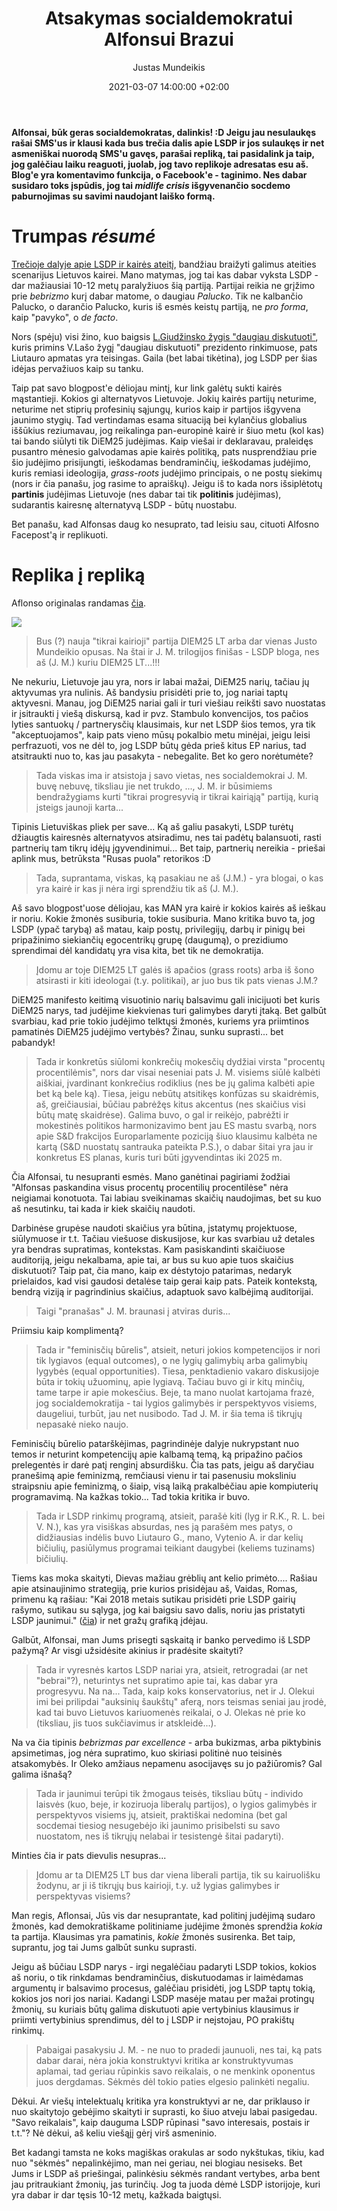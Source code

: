 ﻿---
title: Atsakymas socialdemokratui Alfonsui Brazui
date: 2021-03-07 14:00:00 +02:00
author: Justas Mundeikis
layout: post
comments: true
citation: true
image:  /assets/2021/03/07/ban.jpg
thumbnail: /assets/2021/03/07/thumb.ban.jpg
categories:
  - Politika
tags:
  - LSDP
  - Kairioji politika

---

**Alfonsai, būk geras socialdemokratas, dalinkis! :D Jeigu jau nesulaukęs rašai SMS'us ir klausi kada bus trečia dalis apie LSDP ir jos sulaukęs ir net asmeniškai nuorodą SMS'u gavęs, parašai repliką, tai pasidalink ja taip, jog galėčiau laiku reaguoti, juolab, jog tavo replikoje adresatas esu aš. Blog'e yra komentavimo funkcija, o Facebook'e - taginimo. Nes dabar susidaro toks įspūdis, jog tai *midlife crisis* išgyvenančio socdemo paburnojimas su savimi naudojant laiško formą.**<!--more-->

# Trumpas *résumé*

[Trečioje dalyje apie LSDP ir kairės ateitį](https://lithuanian-economy.net/2021/02/21/3-dalis-lietuvos-kaires-ateitis), bandžiau braižyti galimus ateities scenarijus Lietuvos kairei. Mano matymas, jog tai kas dabar vyksta LSDP - dar mažiausiai 10-12 metų paralyžiuos šią partiją. Partijai reikia ne grįžimo prie *bebrizmo* kurį dabar matome, o daugiau *Palucko*.
Tik ne kalbančio Palucko, o darančio Palucko, kuris iš esmės keistų partiją, ne *pro forma*, kaip "pavyko", o *de facto*.

Nors (spėju) visi žino, kuo baigsis [L.Giudžinsko žygis "daugiau diskutuoti"](https://www.facebook.com/liutauras.gudzinskas/posts/10158427071744790), kuris primins V.Lašo žygį "daugiau diskutuoti" prezidento rinkimuose, pats Liutauro apmatas yra teisingas. Gaila (bet labai tikėtina), jog LSDP per šias idėjas pervažiuos kaip su tanku.

Taip pat savo blogpost'e dėliojau mintį, kur link galėtų sukti kairės mąstantieji. Kokios gi alternatyvos Lietuvoje. Jokių kairės partijų neturime, neturime net stiprių profesinių sąjungų, kurios kaip ir partijos išgyvena jaunimo stygių. Tad vertindamas esama situaciją bei kylančius globalius iššūkius reziumavau, jog reikalinga pan-europinė kairė ir šiuo metu (kol kas) tai bando siūlyti tik DiEM25 judėjimas. Kaip viešai ir deklaravau, praleidęs pusantro mėnesio galvodamas apie kairės politiką, pats nusprendžiau prie šio judėjimo prisijungti, ieškodamas bendraminčių, ieškodamas judėjimo, kuris remiasi ideologija, *grass-roots* judėjimo principais, o ne postų siekimų (nors ir čia panašu, jog rasime to apraiškų). Jeigu iš to kada nors išsiplėtotų **partinis** judėjimas Lietuvoje (nes dabar tai tik **politinis** judėjimas), sudarantis kairesnę alternatyvą LSDP - būtų nuostabu.

Bet panašu, kad Alfonsas daug ko nesuprato, tad leisiu sau, cituoti Alfosno Facepost'ą ir replikuoti.

# Replika į repliką

Aflonso originalas randamas [čia](https://www.facebook.com/alfonsas.brazas/posts/3882329558520930).

![](/assets/2021/03/07/bazas.png)

>Bus (?) nauja "tikrai kairioji" partija DIEM25 LT arba dar vienas Justo Mundeikio opusas. Na štai ir J. M. trilogijos finišas - LSDP bloga, nes aš (J. M.) kuriu DIEM25 LT...!!!

Ne nekuriu, Lietuvoje jau yra, nors ir labai mažai, DiEM25 narių, tačiau jų aktyvumas yra nulinis. Aš bandysiu prisidėti prie to, jog nariai taptų aktyvesni. Manau, jog DiEM25 nariai gali ir turi viešiau reikšti savo nuostatas ir įsitraukti į viešą diskursą, kad ir pvz. Stambulo konvencijos, tos pačios lyties santuokų / partnerysčių klausimais, kur net LSDP šios temos, yra tik "akceptuojamos", kaip pats vieno mūsų pokalbio metu minėjai, jeigu leisi perfrazuoti, vos ne dėl to, jog LSDP būtų gėda prieš kitus EP  narius, tad atsitraukti nuo to, kas jau pasakyta - nebegalite. Bet ko gero norėtumėte?

>Tada viskas ima ir atsistoja į savo vietas, nes socialdemokrai J. M. buvę nebuvę, tiksliau jie net trukdo, ..., J. M. ir būsimiems bendražygiams kurti "tikrai progresyvią ir tikrai kairiąją" partiją, kurią įsteigs jaunoji karta...

Tipinis Lietuviškas pliek per save... Ką aš galiu pasakyti, LSDP turėtų džiaugtis kairesnės alternatyvos atsiradimu, nes tai padėtų balansuoti, rasti partnerių tam tikrų idėjų įgyvendinimui... Bet taip, partnerių nereikia - priešai aplink mus, betrūksta "Rusas puola" retorikos :D

>Tada, suprantama, viskas, ką pasakiau ne aš (J.M.) - yra blogai, o kas yra kairė ir kas ji nėra irgi sprendžiu tik aš (J. M.).

Aš savo blogpost'uose dėliojau, kas MAN yra kairė ir kokios kairės aš ieškau ir noriu. Kokie žmonės susiburia, tokie susiburia. Mano kritika buvo ta, jog LSDP (ypač tarybą) aš matau, kaip postų, privilegijų, darbų ir pinigų bei pripažinimo siekiančių egocentrikų grupę (daugumą), o prezidiumo sprendimai dėl kandidatų yra visa kita, bet tik ne demokratija.

>Įdomu ar toje  DIEM25 LT galės iš apačios (grass roots) arba iš šono atsirasti ir kiti ideologai (t.y. politikai), ar juo bus tik pats vienas J.M.?

DiEM25 manifesto keitimą visuotinio narių balsavimu gali inicijuoti bet kuris DiEM25 narys, tad judėjime kiekvienas turi galimybes daryti įtaką. Bet galbūt svarbiau, kad prie tokio judėjimo telktųsi žmonės, kuriems yra priimtinos pamatinės DiEM25 judėjimo vertybės? Žinau, sunku suprasti... bet pabandyk!

>Tada ir konkretūs siūlomi konkrečių mokesčių dydžiai virsta "procentų procentilėmis", nors dar visai neseniai pats J. M. visiems siūlė kalbėti aiškiai, įvardinant konkrečius rodiklius (nes be jų galima kalbėti apie bet ką bele ką). Tiesa, jeigu nebūtų atsitikęs konfūzas su skaidrėmis, aš, greičiausiai, būčiau pabrėžęs kitus akcentus (nes skaičius visi būtų matę skaidrėse). Galima buvo, o gal ir reikėjo, pabrėžti ir mokestinės politikos harmonizavimo bent jau ES mastu svarbą, nors apie S&D frakcijos Europarlamente poziciją šiuo klausimu kalbėta ne kartą (S&D nuostatų santrauka pateikta P.S.), o dabar šitai yra jau ir konkretus ES planas, kuris turi būti įgyvendintas iki 2025 m.

Čia Alfonsai, tu nesupranti esmės. Mano ganėtinai pagiriami žodžiai "Alfonsas paskandina visus procentų procentilių procentilėse" nėra neigiamai konotuota. Tai labiau sveikinamas skaičių naudojimas, bet su kuo aš nesutinku, tai kada ir kiek skaičių naudoti.

Darbinėse grupėse naudoti skaičius yra būtina, įstatymų projektuose, siūlymuose ir t.t. Tačiau viešuose diskusijose, kur kas svarbiau už detales yra bendras supratimas, kontekstas. Kam pasiskandinti skaičiuose auditoriją, jeigu nekalbama, apie tai, ar bus su kuo apie tuos skaičius diskutuoti? Taip pat, čia mano, kaip ex dėstytojo patarimas, nedaryk prielaidos, kad visi gaudosi detalėse taip gerai kaip pats. Pateik kontekstą, bendrą viziją ir pagrindinius skaičius, adaptuok savo kalbėjimą auditorijai.

>Taigi "pranašas" J. M. braunasi į atviras duris...

Priimsiu kaip komplimentą?

>Tada ir "feminisčių būrelis", atsieit, neturi jokios kompetencijos ir nori tik lygiavos (equal outcomes), o ne lygių galimybių arba galimybių lygybės (equal opportunities). Tiesa, penktadienio vakaro diskusijoje būta ir tokių užuominų, apie lygiavą. Tačiau buvo gi ir kitų minčių, tame tarpe ir apie mokesčius. Beje, ta mano nuolat kartojama frazė, jog socialdemokratija - tai lygios galimybės ir perspektyvos visiems, daugeliui, turbūt, jau net nusibodo. Tad J. M. ir šia tema iš tikrųjų nepasakė nieko naujo.

Feminisčių būrelio patarškėjimas, pagrindinėje dalyje nukrypstant nuo temos ir neturint kompetencijų apie kalbamą temą, ką pripažino pačios prelegentės ir darė patį renginį absurdišku. Čia tas pats, jeigu aš daryčiau pranešimą apie feminizmą, remčiausi vienu ir tai pasenusiu moksliniu straipsniu apie feminizmą, o šiaip, visą laiką prakalbėčiau apie kompiuterių programavimą.  Na kažkas tokio... Tad tokia kritika ir buvo.

>Tada ir LSDP rinkimų programą, atsieit, parašė kiti (lyg ir R.K., R. L. bei V. N.), kas yra visiškas absurdas, nes ją parašėm mes patys, o didžiausias indėlis buvo Liutauro G., mano, Vytenio A. ir dar kelių bičiulių, pasiūlymus programai teikiant daugybei (keliems tuzinams) bičiulių.

Tiems kas moka skaityti, Dievas mažiau  grėblių  ant kelio primėto....
Rašiau apie atsinaujinimo strategiją, prie kurios prisidėjau aš, Vaidas, Romas, primenu ką rašiau: "Kai 2018 metais sutikau prisidėti prie LSDP gairių rašymo, sutikau su sąlyga, jog kai baigsiu savo dalis, noriu jas pristatyti LSDP jaunimui." ([čia](https://lithuanian-economy.net/2021/01/28/1-dalis-akistata-su-lsdp)) ir net gražų grafiką įdėjau.

Galbūt, Alfonsai, man Jums prisegti sąskaitą ir banko pervedimo iš LSDP pažymą? Ar visgi užsidėsite akinius ir pradėsite skaityti?

>Tada ir vyresnės kartos LSDP nariai yra, atsieit, retrogradai (ar net "bebrai"?), neturintys net supratimo apie tai, kas dabar yra progresyvu. Na na... Tada, kaip koks konservatorius, net ir J. Olekui imi bei prilipdai "auksinių šaukštų" aferą, nors teismas seniai jau įrodė, kad tai buvo Lietuvos kariuomenės reikalai, o J. Olekas nė prie ko (tiksliau, jis tuos sukčiavimus ir atskleidė...).

Na va čia tipinis *bebrizmas par excellence* - arba bukizmas, arba piktybinis apsimetimas, jog nėra supratimo, kuo skiriasi politinė nuo teisinės atsakomybės. Ir Oleko amžiaus nepamenu asocijavęs su jo pažiūromis? Gal galima išnašą?

>Tada ir jaunimui terūpi tik žmogaus teisės, tiksliau būtų - individo laisvės (kuo, beje, ir koziruoja liberalų partijos), o lygios galimybės ir perspektyvos visiems  jų, atsieit, praktiškai nedomina (bet gal socdemai tiesiog nesugebėjo iki jaunimo prisibelsti su savo nuostatom, nes iš tikrųjų nelabai ir tesistengė šitai padaryti).

Minties čia ir pats dievulis nesupras...

>Įdomu ar ta DIEM25 LT bus dar viena liberali partija, tik su kairuolišku žodynu, ar ji iš tikrųjų bus kairioji, t.y. už lygias galimybes ir perspektyvas visiems?

Man regis, Aflonsai, Jūs vis dar nesuprantate, kad politinį judėjimą sudaro žmonės, kad demokratiškame politiniame judėjime žmonės sprendžia *kokia* ta partija. Klausimas yra pamatinis, *kokie* žmonės susirenka. Bet taip, suprantu, jog tai Jums galbūt sunku suprasti.

Jeigu aš būčiau LSDP narys - irgi negalėčiau padaryti LSDP tokios, kokios aš noriu, o tik rinkdamas bendraminčius, diskutuodamas ir laimėdamas argumentų ir balsavimo procesus, galėčiau prisidėti, jog LSDP taptų tokią, kokios jos nori jos nariai. Kadangi LSDP masėje matau per mažai protingų žmonių, su kuriais būtų galima diskutuoti apie vertybinius klausimus ir priimti vertybinius sprendimus, dėl to į LSDP ir neįstojau, PO prakištų rinkimų.

>Pabaigai pasakysiu J. M. - ne nuo to pradedi jaunuoli, nes tai, ką pats dabar darai, nėra jokia konstruktyvi kritika ar   konstruktyvumas aplamai, tad geriau rūpinkis savo reikalais, o ne menkink oponentus juos dergdamas. Sėkmės dėl tokio paties elgesio palinkėti negaliu.

Dėkui. Ar viešų intelektualų kritika yra konstruktyvi ar ne, dar priklauso ir nuo skaitytojo gebėjimo skaityti ir suprasti, ko šiuo atveju labai pasigedau.
"Savo reikalais", kaip dauguma LSDP rūpinasi "savo interesais, postais ir t.t."? Nė dėkui, aš keliu viešąjį gėrį virš asmeninio.

Bet kadangi tamsta ne koks magiškas orakulas ar sodo nykštukas, tikiu, kad nuo "sėkmės" nepalinkėjimo, man nei geriau, nei blogiau nesiseks. Bet Jums ir LSDP aš priešingai, palinkėsiu sėkmės randant vertybes, arba bent jau pritraukiant žmonių, jas turinčių. Jog ta juoda dėmė LSDP istorijoje, kuri yra dabar ir dar tęsis 10-12 metų, kažkada baigtųsi.
